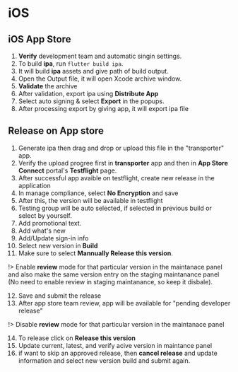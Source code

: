# iOS

## iOS App Store

1. **Verify** development team and automatic singin settings.
2. To build **ipa**, run `flutter build ipa`.
3. It will build **ipa** assets and give path of build output.
4. Open the Output file, it will open Xcode archive window.
5. **Validate** the archive
6. After validation, export ipa using **Distribute App**
7. Select auto signing & select **Export** in the popups.
8. After processing export by giving app, it will export ipa file

## Release on App store

1. Generate ipa then drag and drop or upload this file in the "transporter" app.
2. Verify the upload progree first in **transporter** app and then in **App Store Connect** portal's **Testflight** page.
3. After successful app avaible on testflight, create new release in the application
4. In manage compliance, select **No Encryption** and save
5. After this, the version will be available in testflight
6. Testing group will be auto selected, if selected in previous build or select by yourself.
7. Add promotional text.
8. Add what's new
9. Add/Update sign-in info
10. Select new version in **Build**
11. Make sure to select **Mannually Release this version**.

!> Enable **review** mode for that particular version in the maintanace panel and also make the same version entry on the staging maintanance panel (No need to enable review in staging maintanance, so keep it disbale).

12. Save and submit the release
13. After app store team review, app will be available for "pending developer release"

!> Disable **review** mode for that particular version in the maintanace panel

14. To release click on **Release this version**
15. Update current, latest, and verify acive version in maintance panel
16. if want to skip an approved release, then **cancel release** and update information and select new version build and submit again.
